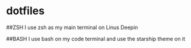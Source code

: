 # dotfiles
##ZSH
I use zsh as my main terminal on Linus Deepin

##BASH
I use bash on my code terminal and use the starship theme on it
